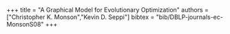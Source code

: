 +++
title =  "A Graphical Model for Evolutionary Optimization"
authors = ["Christopher K. Monson","Kevin D. Seppi"]
bibtex = "bib/DBLP-journals-ec-MonsonS08"
+++
